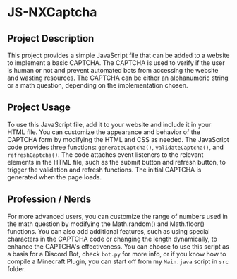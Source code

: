 # JS-NXCaptcha

## Project Description
This project provides a simple JavaScript file that can be added to a website to implement a basic CAPTCHA. The CAPTCHA is used to verify if the user is human or not and prevent automated bots from accessing the website and wasting resources. The CAPTCHA can be either an alphanumeric string or a math question, depending on the implementation chosen.

## Project Usage
To use this JavaScript file, add it to your website and include it in your HTML file. You can customize the appearance and behavior of the CAPTCHA form by modifying the HTML and CSS as needed. The JavaScript code provides three functions: `generateCaptcha()`, `validateCaptcha()`, and `refreshCaptcha()`. The code attaches event listeners to the relevant elements in the HTML file, such as the submit button and refresh button, to trigger the validation and refresh functions. The initial CAPTCHA is generated when the page loads.

## Profession / Nerds
For more advanced users, you can customize the range of numbers used in the math question by modifying the Math.random() and Math.floor() functions. You can also add additional features, such as using special characters in the CAPTCHA code or changing the length dynamically, to enhance the CAPTCHA's effectiveness.
You can choose to use this script as a basis for a Discord Bot, check `bot.py` for more info, or if you know how to compile a Minecraft Plugin, you can start off from my `Main.java` script in `src` folder.
